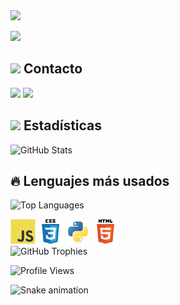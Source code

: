 <div align="left">
  <img src="https://readme-typing-svg.herokuapp.com/?lines=Bienvenido+a+mi+Github;Soy+sanncheez&font=Fira%20Code&center=true&width=380&height=50&duration=4000&pause=1000">
</div>

<p align="left">
  <img src="https://cdn.discordapp.com/attachments/963491126172586117/1362050154642804776/Perfil_Dc.png?ex=6800fb8e&is=67ffaa0e&hm=9798e45a501b91f474c3c142b57b92a9a1cc3be31f060b0cec637b5ff39f5a8d&" width="400">
</p>

## <img src="https://media.giphy.com/media/iY8CRBdQXODJSCERIr/giphy.gif" width="30"> Contacto

<p align="left">
  <a href="mailto:sanncheezdev@gmail.com"><img src="https://img.shields.io/badge/Email-sanncheezdev@gmail.com-blue?style=for-the-badge&logo=gmail"></a>
  <a href="https://discord.com/users/sanncheez"><img src="https://img.shields.io/badge/Discord-sanncheez-7289DA?style=for-the-badge&logo=discord"></a>
</p>

## <img src="https://media.giphy.com/media/W5eoZHPpUx9sapR0eu/giphy.gif" width="30"> Estadísticas

<p align="left">
  <img src="https://github-readme-stats.vercel.app/api?username=sanncheez&show_icons=true&theme=radical" alt="GitHub Stats" />
</p>

## 🔥 Lenguajes más usados

<p align="left">
  <img src="https://github-readme-stats.vercel.app/api/top-langs/?username=sanncheez&layout=compact&theme=radical" alt="Top Languages" />
</p>

<div align="left">
  <img src="https://raw.githubusercontent.com/devicons/devicon/master/icons/javascript/javascript-original.svg" alt="javascript" width="40" height="40"/>
  <img src="https://raw.githubusercontent.com/devicons/devicon/master/icons/css3/css3-original-wordmark.svg" alt="css" width="40" height="40"/>
  <img src="https://raw.githubusercontent.com/devicons/devicon/master/icons/python/python-original.svg" alt="html" width="40" height="40"/>
  <img src="https://raw.githubusercontent.com/devicons/devicon/master/icons/html5/html5-original-wordmark.svg" alt="lua" width="40" height="40"/>
</div>

<div align="left">
  <img src="https://github-profile-trophy.vercel.app/?username=sanncheez&theme=radical&no-frame=false&no-bg=true&margin-w=4" alt="GitHub Trophies" />
</div>

<p align="left">
  <img src="https://komarev.com/ghpvc/?username=sanncheez&label=Profile%20views&color=0e75b6&style=flat" alt="Profile Views" />
</p>

<div align="left">
  <img src="https://raw.githubusercontent.com/sanncheez/sanncheez/output/github-contribution-grid-snake.svg" alt="Snake animation" />
</div>

